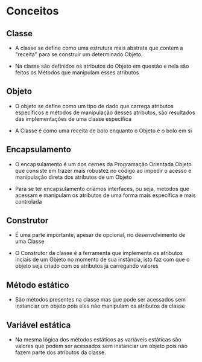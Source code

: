 # Conceitos

## Classe
- A classe se define  como uma estrutura mais abstrata que contem a "receita" para se construir um determinado Objeto.

- Na classe são definidos os atributos do Objeto em questão e nela são feitos os Métodos que manipulam esses atributos 

## Objeto
- O objeto se define como um tipo de dado que carrega atributos específicos e métodos de manipulação desses atributos, são resultados das implementações de uma classe específica

- A Classe é como uma receita de bolo enquanto o Objeto é o bolo em si

## Encapsulamento
- O encapsulamento é um dos cernes da Programação Orientada Objeto que consiste em trazer mais robustez no código ao impedir o acesso e manipulação direta dos atributos de um Objeto

- Para se ter encapsulamento criamos interfaces, ou seja, metodos que acessam e manipulam os atributos de uma forma mais específica e mais controlada

## Construtor
- É uma parte importante, apesar de opcional, no desenvolvimento de uma Classe

- O Construtor da classe é a ferramenta que implementa os atributos inciais de um Objeto no momento de sua instância, isto faz com que o objeto seja criado com  os atributos já carregando valores

## Método estático
- São métodos presentes na classe mas que pode ser acessados sem instanciar um objeto pois eles não manipulam os atributos da classe

## Variável estática
- Na mesma lógica dos métodos estáticos as variáveis estáticas são valores que podem ser acessados sem instanciar um objeto pois não fazem parte dos atributos da classe.